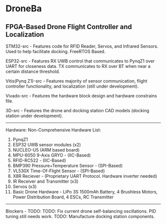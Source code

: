 # DroneBa
FPGA-Based Drone Flight Controller and Localization
--------------------------------------------------------
STM32-src - Features code for RFID Reader, Servos, and Infrared Sensors. Used to help facilitate docking. FreeRTOS Based.

ESP32-src - Features RX UWB control that communicates to PynqZ1 over UART for closeness data. TX communicates to RX over BT when near a certain distance threshold. 

Vitis(Pynq Z1)-src - Features majority of sensor communication, flight controller functionality, and localization (still under development).

Vivado-src - Features the hardware block design and hardware constrains file.

3D-src - Features the drone and docking station CAD models (docking station under development).

-------------------------------------------------------
Hardware:
  Non-Comprehensive Hardware List:
  1) PynqZ1
  2) ESP32 UWB sensor modules (x2)
  3) NUCLEO-U5 (ARM based board)
  4) MPU-6050 9-Axis GRYO - (IIC-Based)
  5) RFID-RC522 - (IIC-Based)
  6) BMP390 Pressure+Temperature Sensor - (SPI-Based)
  7) VL530X Time-Of-Flight Sensor - (SPI-Based)
  8) X8R Reciever - (Proprietary UART Protocol. Hardware inverter needed)
  9) IR Receiver and Transmitter (x3)
  10) Servos (x3)
  11) Basic Drone Hardware - LiPo 3S 1500mAh Battery, 4 Brushless Motors, Power Distribution Board, 4 ESCs, RC Transmitter
------------------------------------------------------------
Blockers - TODO:
TODO: Fix current drone self-balancing oscillations. PID tuning still needs work.
TODO: Manufacture docking station components.

